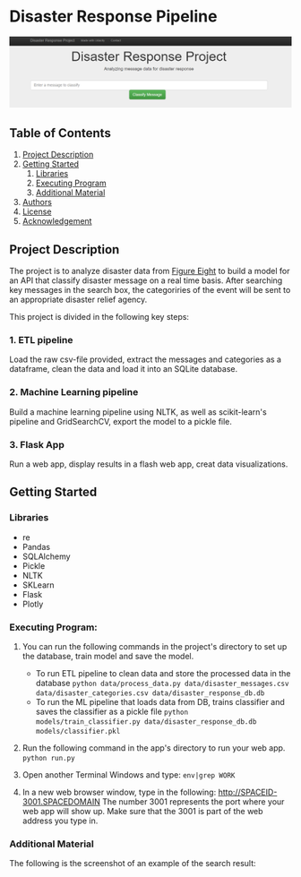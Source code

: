# Disaster Response Pipeline
![Intro Pic](screenshots/search_box.png)

## Table of Contents
1. [Project Description](#description)
2. [Getting Started](#getting_started)
	1. [Libraries](#Libraries)
	2. [Executing Program](#execution)
	3. [Additional Material](#material)
3. [Authors](#authors)
4. [License](#license)
5. [Acknowledgement](#acknowledgement)


## Project Description
The project is to analyze disaster data from [Figure Eight](https://www.figure-eight.com/) to build a model for an API that classify disaster message on a real time basis. After searching key messages in the search box, the categoriries of the event will be sent to an appropriate disaster relief agency. 

This project is divided in the following key steps: 

### 1. ETL pipeline
Load the raw csv-file provided, extract the messages and categories as a dataframe, clean the data and load it into an SQLite database.
### 2. Machine Learning pipeline
Build a machine learning pipeline using NLTK, as well as scikit-learn's pipeline and GridSearchCV, export the model to a pickle file.
### 3. Flask App
Run a web app, display results in a flash web app, creat data visualizations.

## Getting Started

### Libraries 
- re
- Pandas
- SQLAlchemy
- Pickle
- NLTK
- SKLearn
- Flask
- Plotly

### Executing Program:
1. You can run the following commands in the project's directory to set up the database, train model and save the model.

    - To run ETL pipeline to clean data and store the processed data in the database
        `python data/process_data.py data/disaster_messages.csv data/disaster_categories.csv data/disaster_response_db.db`
    - To run the ML pipeline that loads data from DB, trains classifier and saves the classifier as a pickle file
        `python models/train_classifier.py data/disaster_response_db.db models/classifier.pkl`

2. Run the following command in the app's directory to run your web app.
    `python run.py`

3. Open another Terminal Windows and type:
     `env|grep WORK`
4. In a new web browser window, type in the following:
     http://SPACEID-3001.SPACEDOMAIN
  The number 3001 represents the port where your web app will show up. Make sure that the 3001 is part of the web address you type in.
  
 ### Additional Material
 
 The following is the screenshot of an example of the search result:
 
 

